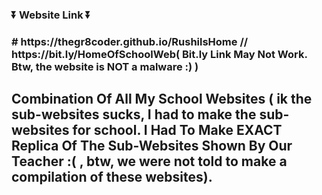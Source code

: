 <h3>⏬ Website Link ⏬<h3>
# https://thegr8coder.github.io/RushilsHome // https://bit.ly/HomeOfSchoolWeb( Bit.ly Link May Not Work. Btw, the website is NOT a malware :) )
<h2 style= text-align=center>Combination Of All My School Websites ( ik the sub-websites sucks, I had to make the sub-websites for school. I Had To Make EXACT Replica Of The Sub-Websites Shown By Our Teacher :( , btw, we were not told to make a compilation of these websites).<h2>
